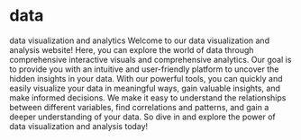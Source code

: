 # data
data visualization and analytics
Welcome to our data visualization and analysis website! Here, you can explore the world of data through comprehensive interactive visuals and comprehensive analytics. Our goal is to provide you with an intuitive and user-friendly platform to uncover the hidden insights in your data. With our powerful tools, you can quickly and easily visualize your data in meaningful ways, gain valuable insights, and make informed decisions. We make it easy to understand the relationships between different variables, find correlations and patterns, and gain a deeper understanding of your data. So dive in and explore the power of data visualization and analysis today!
